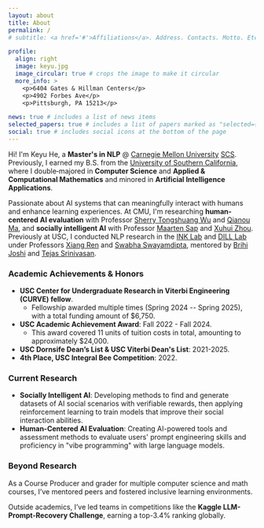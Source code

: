 ```yaml
---
layout: about
title: About
permalink: /
# subtitle: <a href='#'>Affiliations</a>. Address. Contacts. Motto. Etc.

profile:
  align: right
  image: keyu.jpg
  image_circular: true # crops the image to make it circular
  more_info: >
    <p>6404 Gates & Hillman Centers</p>
    <p>4902 Forbes Ave</p>
    <p>Pittsburgh, PA 15213</p>

news: true # includes a list of news items
selected_papers: true # includes a list of papers marked as "selected={true}"
social: true # includes social icons at the bottom of the page
---
```


Hi! I'm Keyu He, a **Master's in NLP** @ [Carnegie Mellon University](https://www.cmu.edu/) [SCS](https://www.cs.cmu.edu/). Previously, I earned my B.S. from the [University of Southern California](https://www.usc.edu/), where I double‑majored in **Computer Science** and **Applied & Computational Mathematics** and minored in **Artificial Intelligence Applications**.

Passionate about AI systems that can meaningfully interact with humans and enhance learning experiences. At CMU, I'm researching **human-centered AI evaluation** with Professor [Sherry Tongshuang Wu](https://www.cs.cmu.edu/~sherryw/) and [Qianou Ma](https://qianouma.com/en/about.html), and **socially intelligent AI** with Professor [Maarten Sap](https://maartensap.com/) and [Xuhui Zhou](https://xuhuiz.com/). Previously at USC, I conducted NLP research in the [INK Lab](https://inklab.usc.edu/) and [DILL Lab](https://dill-lab.github.io/) under Professors [Xiang Ren](https://www.seanre.com/) and [Swabha Swayamdipta](https://swabhs.com/), mentored by [Brihi Joshi](https://brihijoshi.github.io/) and [Tejas Srinivasan](https://tejas1995.github.io/).

### Academic Achievements & Honors

- **USC Center for Undergraduate Research in Viterbi Engineering (CURVE) fellow**.
  - Fellowship awarded multiple times (Spring 2024 -- Spring 2025), with a total funding amount of $6,750.
- **USC Academic Achievement Award**: Fall 2022 - Fall 2024.
  - This award covered 11 units of tuition costs in total, amounting to approximately $24,000.
- **USC Dornsife Dean’s List & USC Viterbi Dean's List**: 2021-2025.
- **4th Place, USC Integral Bee Competition**: 2022.

### Current Research

- **Socially Intelligent AI**: Developing methods to find and generate datasets of AI social scenarios with verifiable rewards, then applying reinforcement learning to train models that improve their social interaction abilities.
- **Human-Centered AI Evaluation**: Creating AI-powered tools and assessment methods to evaluate users' prompt engineering skills and proficiency in "vibe programming" with large language models.

### Beyond Research

As a Course Producer and grader for multiple computer science and math courses, I’ve mentored peers and fostered inclusive learning environments.

Outside academics, I’ve led teams in competitions like the **Kaggle LLM-Prompt-Recovery Challenge**, earning a top-3.4% ranking globally.

